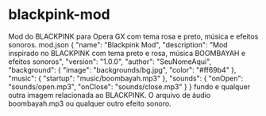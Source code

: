 # blackpink-mod
Mod do BLACKPINK para Opera GX com tema rosa e preto, música e efeitos sonoros.
mod.json
{
  "name": "Blackpink Mod",
  "description": "Mod inspirado no BLACKPINK com tema preto e rosa, música BOOMBAYAH e efeitos sonoros",
  "version": "1.0.0",
  "author": "SeuNomeAqui",
  "background": {
    "image": "backgrounds/bg.jpg",
    "color": "#ff69b4"
  },
  "music": {
    "startup": "music/boombayah.mp3"
  },
  "sounds": {
    "onOpen": "sounds/open.mp3",
    "onClose": "sounds/close.mp3"
  }
}
 fundo e qualquer outra imagem relacionada ao BLACKPINK.
O arquivo de áudio boombayah.mp3 ou qualquer outro efeito sonoro.